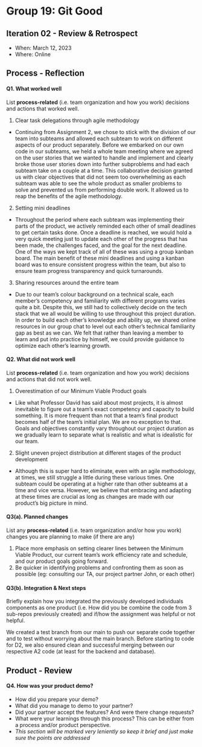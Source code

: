 # Group 19: Git Good


## Iteration 02 - Review & Retrospect

 * When: March 12, 2023
 * Where: Online

## Process - Reflection


#### Q1. What worked well

List **process-related** (i.e. team organization and how you work) decisions and actions that worked well.

1. Clear task delegations through agile methodology
 * Continuing from Assignment 2, we chose to stick with the division of our team into subteams and allowed each subteam to work on different aspects of our product separately. Before we embarked on our own code in our subteams, we held a whole team meeting where we agreed on the user stories that we wanted to handle and implement and clearly broke those user stories down into further subproblems and had each subteam take on a couple at a time. This collaborative decision granted us with clear objectives that did not seem too overwhelming as each subteam was able to see the whole product as smaller problems to solve and prevented us from performing double work. It allowed us to reap the benefits of the agile methodology.
2. Setting mini deadlines
 * Throughout the period where each subteam was implementing their parts of the product, we actively reminded each other of small deadlines to get certain tasks done. Once a deadline is reached, we would hold a very quick meeting just to update each other of the progress that has been made, the challenges faced, and the goal for the next deadline. One of the ways we kept track of all of these was using a group kanban board. The main benefit of these mini deadlines and using a kanban board was to ensure consistent progress within the team, but also to ensure team progress transparency and quick turnarounds. 
3. Sharing resources around the entire team
 * Due to our team’s colour background on a technical scale, each member’s competency and familiarity with different programs varies quite a bit. Despite this, we still had to collectively decide on the tech stack that we all would be willing to use throughout this project duration. In order to build each other’s knowledge and ability up, we shared online resources in our group chat to level out each other’s technical familiarity gap as best as we can. We felt that rather than leaving a member to learn and put into practice by himself, we could provide guidance to optimize each other’s learning growth. 

#### Q2. What did not work well

List **process-related** (i.e. team organization and how you work) decisions and actions that did not work well.

1. Overestimation of our Minimum Viable Product goals
 * Like what Professor David has said about most projects, it is almost inevitable to figure out a team’s exact competency and capacity to build something. It is more frequent than not that a team’s final product becomes half of the team’s initial plan. We are no exception to that. Goals and objectives constantly vary throughout our project duration as we gradually learn to separate what is realistic and what is idealistic for our team.
2. Slight uneven project distribution at different stages of the product development
 * Although this is super hard to eliminate, even with an agile methodology, at times, we still struggle a little during these various times. One subteam could be operating at a higher rate than other subteams at a time and vice versa. However, we believe that embracing and adapting at these times are crucial as long as changes are made with our product’s big picture in mind. 


#### Q3(a). Planned changes

List any **process-related** (i.e. team organization and/or how you work) changes you are planning to make (if there are any)

1. Place more emphasis on setting clearer lines between the Minimum Viable Product, our current team’s work efficiency rate and schedule, and our product goals going forward.
2. Be quicker in identifying problems and confronting them as soon as possible (eg: consulting our TA, our project partner John, or each other)

#### Q3(b). Integration & Next steps
Briefly explain how you integrated the previously developed individuals components as one product (i.e. How did you be combine the code from 3 sub-repos previously created) and if/how the assignment was helpful or not helpful.

We created a test branch from our main to push our separate code together and to test without worrying about the main branch. Before starting to code for D2, we also ensured clean and successful merging between our respective A2 code (at least for the backend and database).


## Product - Review

#### Q4. How was your product demo?
 * How did you prepare your demo?
 * What did you manage to demo to your partner?
 * Did your partner accept the features? And were there change requests?
 * What were your learnings through this process? This can be either from a process and/or product perspective.
 * *This section will be marked very leniently so keep it brief and just make sure the points are addressed*
